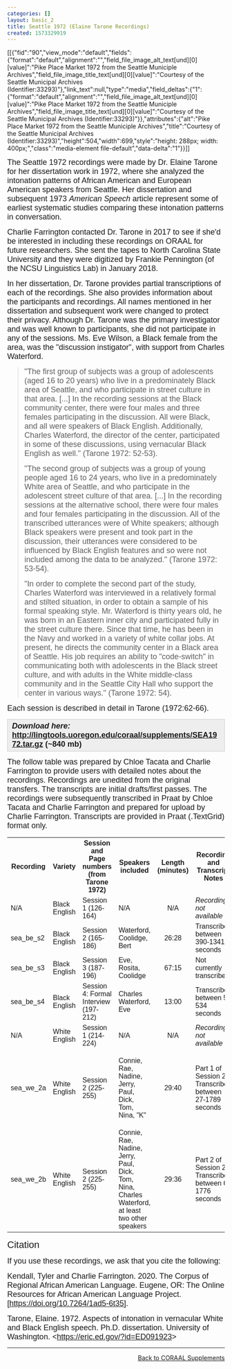 ```yaml
---
categories: []
layout: basic_2
title: Seattle 1972 (Elaine Tarone Recordings)
created: 1573329919
---
```

<p>[[{"fid":"90","view_mode":"default","fields":{"format":"default","alignment":"","field_file_image_alt_text[und][0][value]":"Pike Place Market 1972 from the Seattle Municiple Archives","field_file_image_title_text[und][0][value]":"Courtesy of the Seattle Municipal Archives (Identifier:33293)"},"link_text":null,"type":"media","field_deltas":{"1":{"format":"default","alignment":"","field_file_image_alt_text[und][0][value]":"Pike Place Market 1972 from the Seattle Municiple Archives","field_file_image_title_text[und][0][value]":"Courtesy of the Seattle Municipal Archives (Identifier:33293)"}},"attributes":{"alt":"Pike Place Market 1972 from the Seattle Municiple Archives","title":"Courtesy of the Seattle Municipal Archives (Identifier:33293)","height":504,"width":699,"style":"height: 288px; width: 400px;","class":"media-element file-default","data-delta":"1"}}]]</p><p><span style="font-family:Arial,Helvetica,sans-serif;"><span style="font-size:18px;">The Seattle 1972 recordings were made by Dr. Elaine Tarone for her dissertation work in 1972, where she analyzed the intonation patterns of African American and European American speakers from Seattle. Her dissertation and subsequent 1973 <em>American Speech </em>article represent some of earliest systematic studies comparing these intonation patterns in conversation.</span></span></p><p><span style="font-family:Arial,Helvetica,sans-serif;"><span style="font-size:18px;">Charlie Farrington contacted Dr. Tarone in 2017 to see if she'd be interested in including these recordings on ORAAL for future researchers. She sent the tapes to North Carolina State University and they were digitized by Frankie Pennington (of the NCSU Linguistics Lab) in January 2018. </span></span></p><p><span style="font-family:Arial,Helvetica,sans-serif;"><span style="font-size:18px;">In her dissertation, Dr. Tarone provides partial transcriptions of each of the recordings. She also provides information about the participants and recordings. All names mentioned in her dissertation and subsequent work were changed to protect their privacy. Although Dr. Tarone was the primary investigator and was well known to participants, she did not participate in any of the sessions. Ms. Eve Wilson, a Black female from the area, was the "discussion instigator", with support from Charles Waterford.</span></span></p><blockquote><p><span style="font-family:Arial,Helvetica,sans-serif;"><span style="font-size:18px;">"The first group of subjects was a group of adolescents (aged 16 to 20 years) who live in a predominately Black area of Seattle, and who participate in street culture in that area. [...] In the recording sessions at the Black community center, there were four males and three females participating in the discussion. All were Black, and all were speakers of Black English. Additionally, Charles Waterford, the director of the center, participated in some of these discussions, using vernacular Black English as well." (Tarone 1972: 52-53).</span></span></p><p><span style="font-family:Arial,Helvetica,sans-serif;"><span style="font-size:18px;">"The second group of subjects was a group of young people aged 16 to 24 years, who live in a predominately White area of Seattle, and who participate in the adolescent street culture of that area. [...] In the recording sessions at the alternative school, there were four males and four females participating in the discussion. All of the transcribed utterances were of White speakers; although Black speakers were present and took part in the discussion, their utterances were considered to be influenced by Black English features and so were not included among the data to be analyzed." (Tarone 1972: 53-54).</span></span></p><p><span style="font-family:Arial,Helvetica,sans-serif;"><span style="font-size:18px;">"In order to complete the second part of the study, Charles Waterford was interviewed in a relatively formal and stilted situation, in order to obtain a sample of his formal speaking style. Mr. Waterford is thirty years old, he was born in an Eastern inner city and participated fully in the street culture there. Since that time, he has been in the Navy and worked in a variety of white collar jobs. At present, he directs the community center in a Black area of Seattle. His job requires an ability to "code-switch" in communicating both with adolescents in the Black street culture, and with adults in the White middle-class community and in the Seattle City Hall who support the center in various ways." (Tarone 1972: 54).</span></span></p></blockquote><p><span style="font-family:Arial,Helvetica,sans-serif;"><span style="font-size:18px;">Each session is described in detail in Tarone (1972:62-66).</span></span></p><div style="background:#eeeeee;border:1px solid #cccccc;padding:5px 10px;"><strong><em><span style="font-family:Arial,Helvetica,sans-serif;"><span style="font-size:18px;">Download here: </span></span></em><a href="http://lingtools.uoregon.edu/coraal/supplements/SEA1972.tar.gz" target="_blank"><span style="font-size:18px;"><span style="font-family:Arial,Helvetica,sans-serif;">http://lingtools.uoregon.edu/coraal/supplements/SEA1972.tar.gz</span></span></a><span style="font-size:18px;"><span style="font-family:Arial,Helvetica,sans-serif;"> (~840 mb)</span></span></strong></div><p><span style="font-family:Arial,Helvetica,sans-serif;"><span style="font-size:18px;">The follow table was prepared by Chloe Tacata and Charlie Farrington to provide users with detailed notes about the recordings. Recordings are unedited from the original transfers. The transcripts are initial drafts/first passes. The recordings were subsequently transcribed in Praat by Chloe Tacata and Charlie Farrington and prepared for upload by Charlie Farrington. Transcripts are provided in Praat (.TextGrid) format only.</span></span></p><table class="table table--responsive table--borders"><tbody class="table__body"><tr class="table__row__header"><th class="table__cell table__header" style="text-align: center;"><span style="font-family:Trebuchet MS,Helvetica,sans-serif;"><span style="font-size:16px;">Recording</span></span></th><th class="table__cell table__header" style="text-align: center;"><span style="font-family:Trebuchet MS,Helvetica,sans-serif;"><span style="font-size:16px;">Variety</span></span></th><th class="table__cell table__header" style="text-align: center;"><span style="font-family:Trebuchet MS,Helvetica,sans-serif;"><span style="font-size:16px;">Session and Page numbers (from Tarone 1972)</span></span></th><th class="table__cell table__header" style="text-align: center;"><span style="font-family:Trebuchet MS,Helvetica,sans-serif;"><span style="font-size:16px;">Speakers included</span></span></th><th class="table__cell table__header" style="text-align: center;"><span style="font-family:Trebuchet MS,Helvetica,sans-serif;"><span style="font-size:16px;">Length (minutes)</span></span></th><th class="table__cell table__header" style="text-align: center;"><span style="font-family:Trebuchet MS,Helvetica,sans-serif;"><span style="font-size:16px;">Recording and Transcript Notes</span></span></th></tr><tr class="table__row"><td class="table__cell" data-th="Recording"><span style="font-family:Arial,Helvetica,sans-serif;"><span style="font-size:16px;">N/A</span></span></td><td class="table__cell" data-th="Variety"><span style="font-family:Arial,Helvetica,sans-serif;"><span style="font-size:16px;">Black English</span></span></td><td class="table__cell" data-th="Session and Page numbers (from Tarone 1972)"><span style="font-family:Arial,Helvetica,sans-serif;"><span style="font-size:16px;">Session 1 (126-164)</span></span></td><td class="table__cell" data-th="Speakers included"><span style="font-family:Arial,Helvetica,sans-serif;">N/A</span></td><td class="table__cell" data-th="Length (minutes)" style="text-align: center;"><span style="font-family:Arial,Helvetica,sans-serif;">N/A</span></td><td class="table__cell" data-th="Recording and Transcript Notes"><em><span style="font-family:Arial,Helvetica,sans-serif;"><span style="font-size:16px;">Recording not available</span></span></em></td></tr><tr><td class="table__cell" data-th="Recording"><span style="font-family:Arial,Helvetica,sans-serif;"><span style="font-size:16px;">sea_be_s2</span></span></td><td class="table__cell" data-th="Variety"><span style="font-family:Arial,Helvetica,sans-serif;"><span style="font-size:16px;">Black English</span></span></td><td class="table__cell" data-th="Session and Page numbers (from Tarone 1972)"><span style="font-family:Arial,Helvetica,sans-serif;"><span style="font-size:16px;">Session 2 (165-186)</span></span></td><td class="table__cell" data-th="Speakers included"><span style="font-family:Arial,Helvetica,sans-serif;"><span style="font-size:16px;">Waterford, Coolidge, Bert</span></span></td><td class="table__cell" data-th="Length (minutes)" style="text-align: center;"><span style="font-size:16px;"><span style="font-family:Arial,Helvetica,sans-serif;">26:28</span></span></td><td class="table__cell" data-th="Recording and Transcript Notes"><span style="font-family:Arial,Helvetica,sans-serif;"><span style="font-size:16px;">Transcribed between 390-1341 seconds</span></span></td></tr><tr><td class="table__cell" data-th="Recording"><span style="font-family:Arial,Helvetica,sans-serif;"><span style="font-size:16px;">sea_be_s3</span></span></td><td class="table__cell" data-th="Variety"><span style="font-family:Arial,Helvetica,sans-serif;"><span style="font-size:16px;">Black English</span></span></td><td class="table__cell" data-th="Session and Page numbers (from Tarone 1972)"><span style="font-family:Arial,Helvetica,sans-serif;"><span style="font-size:16px;">Session 3 (187-196)</span></span></td><td class="table__cell" data-th="Speakers included"><span style="font-family:Arial,Helvetica,sans-serif;"><span style="font-size:16px;">Eve, Rosita, Coolidge</span></span></td><td class="table__cell" data-th="Length (minutes)" style="text-align: center;"><span style="font-size:16px;"><span style="font-family:Arial,Helvetica,sans-serif;">67:15</span></span></td><td class="table__cell" data-th="Recording and Transcript Notes"><span style="font-family:Arial,Helvetica,sans-serif;"><span style="font-size:16px;">Not currently transcribed</span></span></td></tr><tr><td class="table__cell" data-th="Recording"><span style="font-family:Arial,Helvetica,sans-serif;"><span style="font-size:16px;">sea_be_s4</span></span></td><td class="table__cell" data-th="Variety"><span style="font-family:Arial,Helvetica,sans-serif;"><span style="font-size:16px;">Black English</span></span></td><td class="table__cell" data-th="Session and Page numbers (from Tarone 1972)"><span style="font-family:Arial,Helvetica,sans-serif;"><span style="font-size:16px;">Session 4: Formal Interview (197-212)</span></span></td><td class="table__cell" data-th="Speakers included"><span style="font-family:Arial,Helvetica,sans-serif;"><span style="font-size:16px;">Charles Waterford, Eve</span></span></td><td class="table__cell" data-th="Length (minutes)" style="text-align: center;"><span style="font-size:16px;"><span style="font-family:Arial,Helvetica,sans-serif;">13:00</span></span></td><td class="table__cell" data-th="Recording and Transcript Notes"><span style="font-family:Arial,Helvetica,sans-serif;">Transcribed between 5-534 seconds</span></td></tr><tr><td class="table__cell" data-th="Recording"><span style="font-size:16px;"><span style="font-family:Arial,Helvetica,sans-serif;">N/A</span></span></td><td class="table__cell" data-th="Variety"><span style="font-size:16px;"><span style="font-family:Arial,Helvetica,sans-serif;">White English</span></span></td><td class="table__cell" data-th="Session and Page numbers (from Tarone 1972)"><span style="font-size:16px;"><span style="font-family:Arial,Helvetica,sans-serif;">Session 1 (214-224)</span></span></td><td class="table__cell" data-th="Speakers included"><span style="font-family:Arial,Helvetica,sans-serif;">N/A</span></td><td class="table__cell" data-th="Length (minutes)" style="text-align: center;"><span style="font-size:16px;"><span style="font-family:Arial,Helvetica,sans-serif;">N/A</span></span></td><td class="table__cell" data-th="Recording and Transcript Notes"><em><span style="font-family:Arial,Helvetica,sans-serif;"><span style="font-size:16px;">Recording not available</span></span></em></td></tr><tr><td class="table__cell" data-th="Recording"><span style="font-family:Arial,Helvetica,sans-serif;"><span style="font-size:16px;">sea_we_2a</span></span></td><td class="table__cell" data-th="Variety"><span style="font-family:Arial,Helvetica,sans-serif;"><span style="font-size:16px;">White English</span></span></td><td class="table__cell" data-th="Session and Page numbers (from Tarone 1972)"><span style="font-family:Arial,Helvetica,sans-serif;"><span style="font-size:16px;">Session 2 (225-255)</span></span></td><td class="table__cell" data-th="Speakers included"><p><span style="font-family:Arial,Helvetica,sans-serif;"><span style="font-size:16px;">Connie, Rae, Nadine, Jerry, Paul, Dick, Tom, Nina, "K"</span></span></p></td><td class="table__cell" data-th="Length (minutes)" style="text-align: center;"><span style="font-size:16px;"><span style="font-family:Arial,Helvetica,sans-serif;">29:40</span></span></td><td class="table__cell" data-th="Recording and Transcript Notes"><span style="font-family:Arial,Helvetica,sans-serif;">Part 1 of Session 2. Transcribed between 27-1789 seconds</span></td></tr><tr><td class="table__cell" data-th="Recording"><span style="font-family:Arial,Helvetica,sans-serif;"><span style="font-size:16px;">sea_we_2b</span></span></td><td class="table__cell" data-th="Variety"><span style="font-family:Arial,Helvetica,sans-serif;"><span style="font-size:16px;">White English</span></span></td><td class="table__cell" data-th="Session and Page numbers (from Tarone 1972)"><span style="font-family:Arial,Helvetica,sans-serif;"><span style="font-size:16px;">Session 2 (225-255)</span></span></td><td class="table__cell" data-th="Speakers included"><span style="font-family:Arial,Helvetica,sans-serif;"><span style="font-size:16px;">Connie, Rae, Nadine, Jerry, Paul, Dick, Tom, Nina, Charles Waterford, at least two other speakers</span></span></td><td class="table__cell" data-th="Length (minutes)" style="text-align: center;"><span style="font-size:16px;"><span style="font-family:Arial,Helvetica,sans-serif;">29:36</span></span></td><td class="table__cell" data-th="Recording and Transcript Notes"><span style="font-family:Arial,Helvetica,sans-serif;">Part 2 of Session 2. Transcribed between 6-1776 seconds</span></td></tr></tbody></table><p><span style="font-size:22px;"><span style="font-family:Trebuchet MS,Helvetica,sans-serif;">Citation</span></span></p><p><span style="font-family:Arial,Helvetica,sans-serif;"><span style="font-size:18px;">If you use these recordings, we ask that you cite the following:</span></span></p><p><span style="font-family:Arial,Helvetica,sans-serif;"><span style="font-size:18px;">Kendall, Tyler and Charlie Farrington. 2020. The Corpus of Regional African American Language. Eugene, OR: The Online Resources for African American Language Project. [</span></span><span style="font-size:18px;"><span style="font-family:Arial,Helvetica,sans-serif;"><a href="https://doi.org/10.7264/1ad5-6t35">https://doi.org/10.7264/1ad5-6t35</a>].</span></span></p><p><span style="font-family:Arial,Helvetica,sans-serif;"><span style="font-size:18px;">Tarone, Elaine. 1972. Aspects of intonation in vernacular White and Black English speech. Ph.D. dissertation. University of Washington. &lt;<a href="http://eric.ed.gov/?id=ED091923" target="_blank">https://eric.ed.gov/?id=ED091923</a>&gt;</span></span></p><hr><p style="text-align: right;"><a class="cta-button cta-button--standard text--uppercase" href=".">Back to CORAAL Supplements</a></p>
